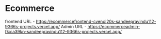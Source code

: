 # Ecommerce
frontend URL - https://ecommercefrontend-cvenoj20s-sandeepravindu112-9366s-projects.vercel.app/
Admin URL - https://ecommerceadmin-fkxia39kn-sandeepravindu112-9366s-projects.vercel.app/
